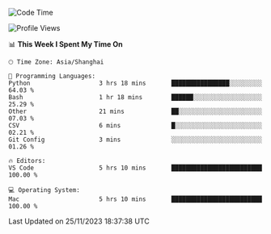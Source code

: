 <!--START_SECTION:waka-->
![Code Time](http://img.shields.io/badge/Code%20Time-238%20hrs%2048%20mins-blue)

![Profile Views](http://img.shields.io/badge/Profile%20Views-11-blue)

📊 **This Week I Spent My Time On** 

```text
🕑︎ Time Zone: Asia/Shanghai

💬 Programming Languages: 
Python                   3 hrs 18 mins       ████████████████░░░░░░░░░   64.03 % 
Bash                     1 hr 18 mins        ██████░░░░░░░░░░░░░░░░░░░   25.29 % 
Other                    21 mins             ██░░░░░░░░░░░░░░░░░░░░░░░   07.03 % 
CSV                      6 mins              █░░░░░░░░░░░░░░░░░░░░░░░░   02.21 % 
Git Config               3 mins              ░░░░░░░░░░░░░░░░░░░░░░░░░   01.26 % 

🔥 Editors: 
VS Code                  5 hrs 10 mins       █████████████████████████   100.00 % 

💻 Operating System: 
Mac                      5 hrs 10 mins       █████████████████████████   100.00 % 
```


 Last Updated on 25/11/2023 18:37:38 UTC
<!--END_SECTION:waka-->